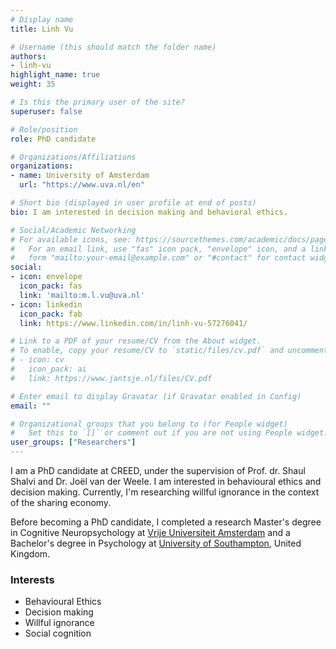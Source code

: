 ```yaml
---
# Display name
title: Linh Vu

# Username (this should match the folder name)
authors:
- linh-vu
highlight_name: true
weight: 35

# Is this the primary user of the site?
superuser: false

# Role/position
role: PhD candidate

# Organizations/Affiliations
organizations:
- name: University of Amsterdam
  url: "https://www.uva.nl/en"

# Short bio (displayed in user profile at end of posts)
bio: I am interested in decision making and behavioral ethics.

# Social/Academic Networking
# For available icons, see: https://sourcethemes.com/academic/docs/page-builder/#icons
#   For an email link, use "fas" icon pack, "envelope" icon, and a link in the
#   form "mailto:your-email@example.com" or "#contact" for contact widget.
social:
- icon: envelope
  icon_pack: fas
  link: 'mailto:m.l.vu@uva.nl'
- icon: linkedin
  icon_pack: fab
  link: https://www.linkedin.com/in/linh-vu-57276041/

# Link to a PDF of your resume/CV from the About widget.
# To enable, copy your resume/CV to `static/files/cv.pdf` and uncomment the lines below.
# - icon: cv
#   icon_pack: ai
#   link: https://www.jantsje.nl/files/CV.pdf

# Enter email to display Gravatar (if Gravatar enabled in Config)
email: ""

# Organizational groups that you belong to (for People widget)
#   Set this to `[]` or comment out if you are not using People widget.
user_groups: ["Researchers"]
---
```


I am a PhD candidate at CREED, under the supervision of Prof. dr. Shaul Shalvi and Dr. Joël van der Weele. I am interested in behavioural ethics and decision making. Currently, I'm researching willful ignorance in the context of the sharing economy. 

Before becoming a PhD candidate, I completed a research Master's degree in Cognitive Neuropsychology at [Vrije Universiteit Amsterdam](https://vuweb.vu.nl/en/) and a Bachelor's degree in Psychology at [University of Southampton](https://www.southampton.ac.uk/), United Kingdom. 

### Interests
- Behavioural Ethics
- Decision making
- Willful ignorance
- Social cognition


<br>

